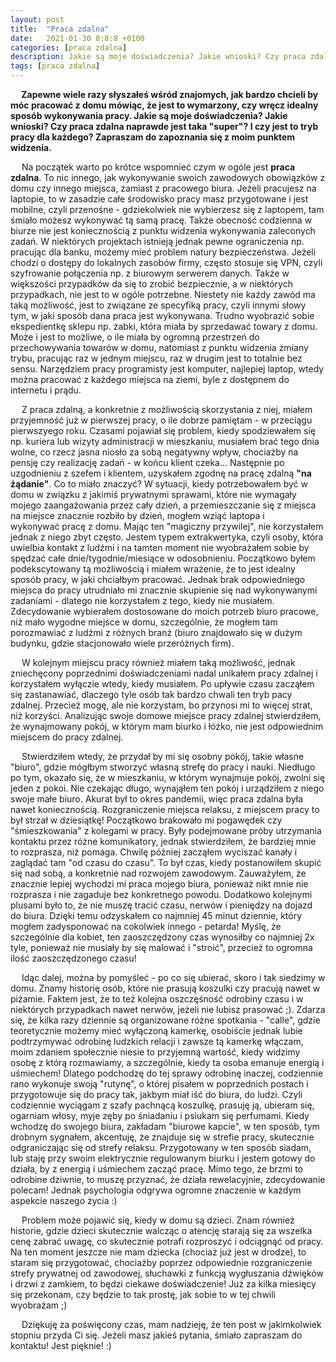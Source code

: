 ```yaml
---
layout: post
title:  "Praca zdalna"
date:   2021-01-30 8:8:8 +0100
categories: [praca zdalna]
description: Jakie są moje doświadczenia? Jakie wnioski? Czy praca zdalna naprawde jest taka "super"? I czy jest to tryb pracy dla każdego? Zapraszam do zapoznania się z moim punktem widzenia na ten temat.
tags: [praca zdalna]
---
```

<b>
&emsp; Zapewne wiele razy słyszałeś wśród znajomych, jak bardzo chcieli by móc pracować z domu mówiąc, że jest to wymarzony, czy wręcz idealny sposób wykonywania pracy. Jakie są moje doświadczenia? Jakie wnioski? Czy praca zdalna naprawde jest taka "super"? I czy jest to tryb pracy dla każdego? Zapraszam do zapoznania się z moim punktem widzenia.
</b>

&emsp; Na początek warto po krótce wspomnieć czym w ogóle jest <b>praca zdalna</b>. To nic innego, jak wykonywanie swoich zawodowych obowiązków z domu czy innego miejsca, zamiast z pracowego biura. Jeżeli pracujesz na laptopie, to w zasadzie całe środowisko pracy masz przygotowane i jest mobilne, czyli przenośne - gdziekolwiek nie wybierzesz się z laptopem, tam śmiało możesz wykonywać tą samą pracę. Także obecność codzienna w biurze nie jest koniecznością z punktu widzenia wykonywania zaleconych zadań. W niektórych projektach istnieją jednak pewne ograniczenia np. pracując dla banku, możemy mieć problem natury bezpieczeństwa. Jeżeli chodzi o dostępy do lokalnych zasobów firmy, często stosuje się VPN, czyli szyfrowanie połączenia np. z biurowym serwerem danych. Także w większości przypadków da się to zrobić bezpiecznie, a w niektórych przypadkach, nie jest to w ogóle potrzebne. Niestety nie każdy zawód ma taką możliwość, jest to związane ze specyfiką pracy, czyli innymi słowy tym, w jaki sposób dana praca jest wykonywana. Trudno wyobrazić sobie ekspedientkę sklepu np. żabki, która miała by sprzedawać towary z domu. Może i jest to możliwe, o ile miała by ogromną przestrzeń do przechowywania towarów w domu, natomiast z punktu widzenia zmiany trybu, pracując raz w jednym miejscu, raz w drugim jest to totalnie bez sensu. Narzędziem pracy programisty jest komputer, najlepiej laptop, wtedy można pracować z każdego miejsca na ziemi, byle z dostępnem do internetu i prądu.

&emsp; Z praca zdalną, a konkretnie z możliwością skorzystania z niej, miałem przyjemność już w pierwszej pracy, o ile dobrze pamiętam - w przeciągu pierwszyego roku. Czasami pojawiał się problem, kiedy spodziewałem się np. kuriera lub wizyty administracji w mieszkaniu, musiałem brać tego dnia wolne, co rzecz jasna niosło za sobą negatywny wpływ, chociażby na pensję czy realizację zadań - w końcu klient czeka... Następnie po uzgodnieniu z szefem i klientem, uzyskałem zgodnę na pracę zdalną <b>"na żądanie"</b>. Co to miało znaczyć? W sytuacji, kiedy potrzebowałem być w domu w związku z jakimiś prywatnymi sprawami, które nie wymagały mojego zaangażowania przez cały dzień, a przemieszczanie się z miejsca na miejsce znacznie rozbiło by dzień, mogłem wziąć laptopa i wykonywać pracę z domu. Mając ten "magiczny przywilej", nie korzystałem jednak z niego zbyt często. Jestem typem extrakwertyka, czyli osoby, która uwielbia kontakt z ludźmi i na tamten moment nie wyobrażałem sobie by spędzać całe dnie/tygodnie/miesiące w odosobnieniu. Początkowo byłem podekscytowany tą możliwością i miałem wrażenie, że to jest idealny sposób pracy, w jaki chciałbym pracować. Jednak brak odpowiedniego miejsca do pracy utrudniało mi znacznie skupienie się nad wykonywanymi zadaniami - dlatego nie korzystałem z tego, kiedy nie musiałem. Zdecydowanie wybierałem dostosowane do moich potrzeb biuro pracowe, niż mało wygodne miejsce w domu, szczególnie, że mogłem tam porozmawiać z ludźmi z różnych branż (biuro znajdowało się w dużym budynku, gdzie stacjonowało wiele przeróżnych firm).

&emsp; W kolejnym miejscu pracy również miałem taką możliwość, jednak zniechęcony poprzednimi doświadczeniami nadal unikałem pracy zdalnej i korzystałem wyłączie wtedy, kiedy musiałem. Po upływie czasu zacząłem się zastanawiać, dlaczego tyle osób tak bardzo chwali ten tryb pacy zdalnej. Przecież mogę, ale nie korzystam, bo przynosi mi to więcej strat, niż korzyści. Analizując swoje domowe miejsce pracy zdalnej stwierdziłem, że wynajmowany pokój, w którym mam biurko i łóżko, nie jest odpowiednim miejscem do pracy zdalnej. 

&emsp; Stwierdziłem wtedy, że przydał by mi się osobny pokój, takie własne "biuro", gdzie mógłbym stworzyć własną strefę do pracy i nauki. Niedługo po tym, okazało się, że w mieszkaniu, w którym wynajmuje pokój, zwolni się jeden z pokoi. Nie czekając długo, wynająłem ten pokój i urządziłem z niego swoje małe biuro. Akurat był to okres pandemii, więc praca zdalna była nawet koniecznością. Rozgraniczenie miejsca relaksu, z miejscem pracy to był strzał w dziesiątkę! Początkowo brakowało mi pogawędek czy "śmieszkowania" z kolegami w pracy. Były podejmowane próby utrzymania kontaktu przez różne komunikatory, jednak stwierdziłem, że bardziej mnie to rozprasza, niż pomaga. Chwilę później zacząłem wyciszać kanały i zaglądać tam "od czasu do czasu". To był czas, kiedy postanowiłem skupić się nad sobą, a konkretnie nad rozwojem zawodowym. Zauważyłem, że znacznie lepiej wychodzi mi praca mojego biura, ponieważ nikt mnie nie rozprasza i nie zagaduje bez konkretnego powodu. Dodatkowo kolejnymi plusami było to, że nie muszę tracić czasu, nerwów i pieniędzy na dojazd do biura. Dzięki temu odzyskałem co najmniej 45 minut dziennie, który mogłem zadysponować na cokolwiek innego - petarda! Myślę, że szczególnie dla kobiet, ten zaoszczędzony czas wynosiłby co najmniej 2x tyle, ponieważ nie musiały by się malować i "stroić", przecież to ogromna ilość zaoszczędzonego czasu!

&emsp; Idąc dalej, można by pomyśleć - po co się ubierać, skoro i tak siedzimy w domu. Znamy historię osób, które nie prasują koszulki czy pracują nawet w piżamie. Faktem jest, że to też kolejna oszczęśność odrobiny czasu i w niektórych przypadkach nawet nerwów,  jeżeli nie lubisz prasować ;). Zdarza się, że kilka razy dziennie są organizowane różne spotkania - "calle", gdzie teoretycznie możemy mieć wyłączoną kamerkę, osobiście jednak lubie podtrzymywać odrobinę ludzkich relacji i zawsze tą kamerkę włączam, moim zdaniem społecznie niesie to przyjemną wartość, kiedy widzimy osobę z którą rozmawiamy, a szczególnie, kiedy ta osoba emanuje energią i uśmiechem! Dlatego podchodzę do tej sprawy odrobinę inaczej, codziennie rano wykonuje swoją "rutynę", o której pisałem w poprzednich postach i przygotowuje się do pracy tak, jakbym miał iść do biura, do ludzi. Czyli codziennie wyciągam z szafy pachnącą koszulkę, prasuję ją, ubieram się, ogarniam włosy, myje zęby po śniadaniu i psiukam się perfumami. Kiedy wchodzę do swojego biura, zakładam "biurowe kapcie", w ten sposób, tym drobnym sygnałem, akcentuję, że znajduje się w strefie pracy, skutecznie odgraniczając się od strefy relaksu. Przygotowany w ten sposób siadam, lub staję przy swoim elektrycznie regulowanym biurku i jestem gotowy do działa, by z energią i uśmiechem zacząć pracę. Mimo tego, że brzmi to odrobine dziwnie, to muszę przyznać, że działa rewelacyjnie, zdecydowanie polecam! Jednak psychologia odgrywa ogromne znaczenie w każdym aspekcie naszego życia :)

&emsp; Problem może pojawić się, kiedy w domu są dzieci. Znam również historie, gdzie dzieci skutecznie walcząc o atencję starają się za wszelka cenę zabrać uwagę, co skutecznie potrafi rozproszyć i odciągnąć od pracy. Na ten moment jeszcze nie mam dziecka (chociaż już jest w drodze), to staram się przygotować, chociażby poprzez odpowiednie rozgraniczenie strefy prywatnej od zawodowej, słuchawki z funkcją wygłuszania dźwięków i drzwi z zamkiem, to będzi ciekawe doświadczenie! Już za kilka miesięcy się przekonam, czy będzie to tak prostę, jak sobie to w tej chwili wyobrażam ;)

&emsp; Dziękuję za poświęcony czas, mam nadzieję, że ten post w jakimkolwiek stopniu przyda Ci się. Jeżeli masz jakieś pytania, śmiało zapraszam do kontaktu! Jest pięknie! :)
